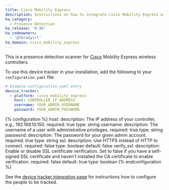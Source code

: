 ```yaml
---
title: Cisco Mobility Express
description: Instructions on how to integrate Cisco Mobility Express wireless controllers into Home Assistant.
ha_category:
  - Presence Detection
ha_release: '0.90'
ha_codeowners:
  - '@fbradyirl'
ha_domain: cisco_mobility_express
---
```


This is a presence detection scanner for [Cisco](https://www.cisco.com) Mobility Express wireless controllers.

To use this device tracker in your installation, add the following to your `configuration.yaml` file:

```yaml
# Example configuration.yaml entry
device_tracker:
  - platform: cisco_mobility_express
    host: CONTROLLER_IP_ADDRESS
    username: YOUR_ADMIN_USERNAME
    password: YOUR_ADMIN_PASSWORD
```

{% configuration %}
host:
  description: The IP address of your controller, e.g., 192.168.10.150.
  required: true
  type: string
username:
  description: The username of a user with administrative privileges.
  required: true
  type: string
password:
  description: The password for your given admin account.
  required: true
  type: string
ssl:
  description: Use HTTPS instead of HTTP to connect.
  required: false
  type: boolean
  default: false
verify_ssl:
  description: Enable or disable SSL certificate verification. Set to false if you have a self-signed SSL certificate and haven't installed the CA certificate to enable verification.
  required: false
  default: true
  type: boolean
{% endconfiguration %}

See the [device tracker integration page](/integrations/device_tracker/) for instructions how to configure the people to be tracked.
